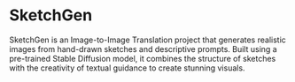 # SketchGen
SketchGen is an Image-to-Image Translation project that generates realistic images from hand-drawn sketches and descriptive prompts. Built using a pre-trained Stable Diffusion model, it combines the structure of sketches with the creativity of textual guidance to create stunning visuals.
